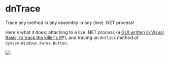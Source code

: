 # dnTrace
Trace any method in any assembly in any (live) .NET process!

Here's what it does: attaching to a live .NET process (a [GUI written in Visual Basic, to track the killer's IP](https://www.youtube.com/watch?v=hkDD03yeLnU)!), and tracing an `OnClick` method of `System.Windows.Forms.Button`.

![](https://i.imgur.com/wVFSmK9.gif)
